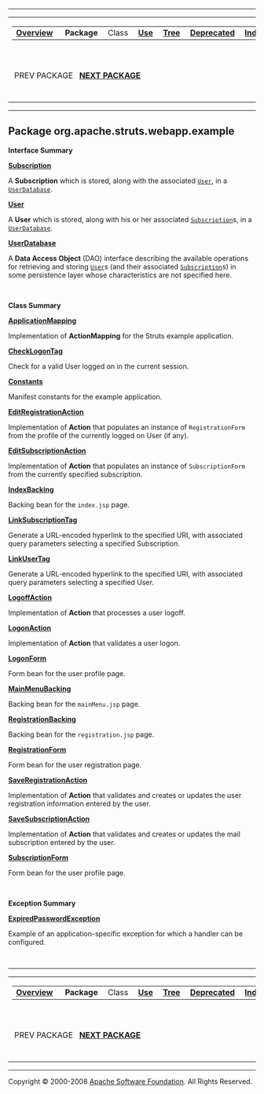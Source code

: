 ------------------------------------------------------------------------

<span id="navbar_top"></span> [](#skip-navbar_top "Skip navigation links")

<table>
<colgroup>
<col width="50%" />
<col width="50%" />
</colgroup>
<tbody>
<tr class="odd">
<td align="left"><span id="navbar_top_firstrow"></span>
<table>
<tbody>
<tr class="odd">
<td align="left"><a href="../../../../../overview-summary.html.md"><strong>Overview</strong></a> </td>
<td align="left"> <strong>Package</strong> </td>
<td align="left">Class </td>
<td align="left"><a href="package-use.html.md"><strong>Use</strong></a> </td>
<td align="left"><a href="package-tree.html.md"><strong>Tree</strong></a> </td>
<td align="left"><a href="../../../../../deprecated-list.html.md"><strong>Deprecated</strong></a> </td>
<td align="left"><a href="../../../../../index-all.html.md"><strong>Index</strong></a> </td>
<td align="left"><a href="../../../../../help-doc.html.md"><strong>Help</strong></a> </td>
</tr>
</tbody>
</table></td>
<td align="left"></td>
</tr>
<tr class="even">
<td align="left"> PREV PACKAGE   <a href="../../../../../org/apache/struts/webapp/example/memory/package-summary.html.md"><strong>NEXT PACKAGE</strong></a></td>
<td align="left"><a href="../../../../../index.html.md?org/apache/struts/webapp/example/package-summary.html"><strong>FRAMES</strong></a>    <a href="package-summary.html"><strong>NO FRAMES</strong></a>    
<a href="../../../../../allclasses-noframe.html.md"><strong>All Classes</strong></a></td>
</tr>
</tbody>
</table>

<span id="skip-navbar_top"></span>

------------------------------------------------------------------------

Package org.apache.struts.webapp.example
----------------------------------------

**Interface Summary**

**[Subscription](../../../../../org/apache/struts/webapp/example/Subscription.html.md "interface in org.apache.struts.webapp.example")**

A **Subscription** which is stored, along with the associated [`User`](../../../../../org/apache/struts/webapp/example/User.html.md "interface in org.apache.struts.webapp.example"), in a [`UserDatabase`](../../../../../org/apache/struts/webapp/example/UserDatabase.html "interface in org.apache.struts.webapp.example").

**[User](../../../../../org/apache/struts/webapp/example/User.html.md "interface in org.apache.struts.webapp.example")**

A **User** which is stored, along with his or her associated [`Subscription`](../../../../../org/apache/struts/webapp/example/Subscription.html.md "interface in org.apache.struts.webapp.example")s, in a [`UserDatabase`](../../../../../org/apache/struts/webapp/example/UserDatabase.html "interface in org.apache.struts.webapp.example").

**[UserDatabase](../../../../../org/apache/struts/webapp/example/UserDatabase.html.md "interface in org.apache.struts.webapp.example")**

A **Data Access Object** (DAO) interface describing the available operations for retrieving and storing [`User`](../../../../../org/apache/struts/webapp/example/User.html.md "interface in org.apache.struts.webapp.example")s (and their associated [`Subscription`](../../../../../org/apache/struts/webapp/example/Subscription.html "interface in org.apache.struts.webapp.example")s) in some persistence layer whose characteristics are not specified here.

 

**Class Summary**

**[ApplicationMapping](../../../../../org/apache/struts/webapp/example/ApplicationMapping.html.md "class in org.apache.struts.webapp.example")**

Implementation of **ActionMapping** for the Struts example application.

**[CheckLogonTag](../../../../../org/apache/struts/webapp/example/CheckLogonTag.html.md "class in org.apache.struts.webapp.example")**

Check for a valid User logged on in the current session.

**[Constants](../../../../../org/apache/struts/webapp/example/Constants.html.md "class in org.apache.struts.webapp.example")**

Manifest constants for the example application.

**[EditRegistrationAction](../../../../../org/apache/struts/webapp/example/EditRegistrationAction.html.md "class in org.apache.struts.webapp.example")**

Implementation of **Action** that populates an instance of `RegistrationForm` from the profile of the currently logged on User (if any).

**[EditSubscriptionAction](../../../../../org/apache/struts/webapp/example/EditSubscriptionAction.html.md "class in org.apache.struts.webapp.example")**

Implementation of **Action** that populates an instance of `SubscriptionForm` from the currently specified subscription.

**[IndexBacking](../../../../../org/apache/struts/webapp/example/IndexBacking.html.md "class in org.apache.struts.webapp.example")**

Backing bean for the `index.jsp` page.

**[LinkSubscriptionTag](../../../../../org/apache/struts/webapp/example/LinkSubscriptionTag.html.md "class in org.apache.struts.webapp.example")**

Generate a URL-encoded hyperlink to the specified URI, with associated query parameters selecting a specified Subscription.

**[LinkUserTag](../../../../../org/apache/struts/webapp/example/LinkUserTag.html.md "class in org.apache.struts.webapp.example")**

Generate a URL-encoded hyperlink to the specified URI, with associated query parameters selecting a specified User.

**[LogoffAction](../../../../../org/apache/struts/webapp/example/LogoffAction.html.md "class in org.apache.struts.webapp.example")**

Implementation of **Action** that processes a user logoff.

**[LogonAction](../../../../../org/apache/struts/webapp/example/LogonAction.html.md "class in org.apache.struts.webapp.example")**

Implementation of **Action** that validates a user logon.

**[LogonForm](../../../../../org/apache/struts/webapp/example/LogonForm.html.md "class in org.apache.struts.webapp.example")**

Form bean for the user profile page.

**[MainMenuBacking](../../../../../org/apache/struts/webapp/example/MainMenuBacking.html.md "class in org.apache.struts.webapp.example")**

Backing bean for the `mainMenu.jsp` page.

**[RegistrationBacking](../../../../../org/apache/struts/webapp/example/RegistrationBacking.html.md "class in org.apache.struts.webapp.example")**

Backing bean for the `registration.jsp` page.

**[RegistrationForm](../../../../../org/apache/struts/webapp/example/RegistrationForm.html.md "class in org.apache.struts.webapp.example")**

Form bean for the user registration page.

**[SaveRegistrationAction](../../../../../org/apache/struts/webapp/example/SaveRegistrationAction.html.md "class in org.apache.struts.webapp.example")**

Implementation of **Action** that validates and creates or updates the user registration information entered by the user.

**[SaveSubscriptionAction](../../../../../org/apache/struts/webapp/example/SaveSubscriptionAction.html.md "class in org.apache.struts.webapp.example")**

Implementation of **Action** that validates and creates or updates the mail subscription entered by the user.

**[SubscriptionForm](../../../../../org/apache/struts/webapp/example/SubscriptionForm.html.md "class in org.apache.struts.webapp.example")**

Form bean for the user profile page.

 

**Exception Summary**

**[ExpiredPasswordException](../../../../../org/apache/struts/webapp/example/ExpiredPasswordException.html.md "class in org.apache.struts.webapp.example")**

Example of an application-specific exception for which a handler can be configured.

 

------------------------------------------------------------------------

<span id="navbar_bottom"></span> [](#skip-navbar_bottom "Skip navigation links")

<table>
<colgroup>
<col width="50%" />
<col width="50%" />
</colgroup>
<tbody>
<tr class="odd">
<td align="left"><span id="navbar_bottom_firstrow"></span>
<table>
<tbody>
<tr class="odd">
<td align="left"><a href="../../../../../overview-summary.html.md"><strong>Overview</strong></a> </td>
<td align="left"> <strong>Package</strong> </td>
<td align="left">Class </td>
<td align="left"><a href="package-use.html.md"><strong>Use</strong></a> </td>
<td align="left"><a href="package-tree.html.md"><strong>Tree</strong></a> </td>
<td align="left"><a href="../../../../../deprecated-list.html.md"><strong>Deprecated</strong></a> </td>
<td align="left"><a href="../../../../../index-all.html.md"><strong>Index</strong></a> </td>
<td align="left"><a href="../../../../../help-doc.html.md"><strong>Help</strong></a> </td>
</tr>
</tbody>
</table></td>
<td align="left"></td>
</tr>
<tr class="even">
<td align="left"> PREV PACKAGE   <a href="../../../../../org/apache/struts/webapp/example/memory/package-summary.html.md"><strong>NEXT PACKAGE</strong></a></td>
<td align="left"><a href="../../../../../index.html.md?org/apache/struts/webapp/example/package-summary.html"><strong>FRAMES</strong></a>    <a href="package-summary.html"><strong>NO FRAMES</strong></a>    
<a href="../../../../../allclasses-noframe.html.md"><strong>All Classes</strong></a></td>
</tr>
</tbody>
</table>

<span id="skip-navbar_bottom"></span>

------------------------------------------------------------------------

Copyright © 2000-2008 [Apache Software Foundation](http://www.apache.org/). All Rights Reserved.
